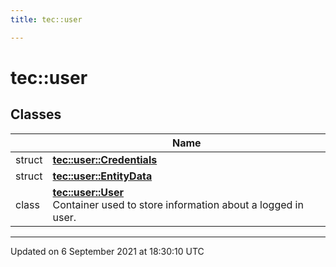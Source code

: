 ```yaml
---
title: tec::user

---
```


# tec::user



## Classes

|                | Name           |
| -------------- | -------------- |
| struct | **[tec::user::Credentials](/engine/Classes/structtec_1_1user_1_1_credentials/)**  |
| struct | **[tec::user::EntityData](/engine/Classes/structtec_1_1user_1_1_entity_data/)**  |
| class | **[tec::user::User](/engine/Classes/classtec_1_1user_1_1_user/)** <br>Container used to store information about a logged in user.  |






-------------------------------

Updated on  6 September 2021 at 18:30:10 UTC